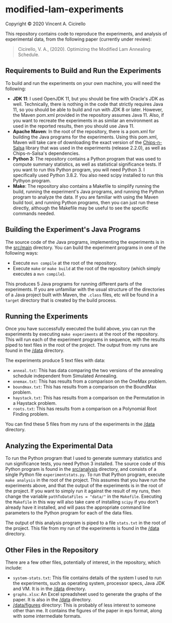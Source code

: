 # modified-lam-experiments

Copyright &copy; 2020 Vincent A. Cicirello

This repository contains code to reproduce the experiments, and analysis of 
experimental data, from the following paper (currently under review):

> Cicirello, V. A., (2020). Optimizing the Modified Lam Annealing Schedule.

## Requirements to Build and Run the Experiments

To build and run the experiments on your own machine, you will need the following:
* __JDK 11__: I used OpenJDK 11, but you should be fine with Oracle's JDK as well. Technically, there is nothing in the code that strictly requires Java 11, so you should be able to build and run with JDK 8 or later. However, the Maven pom.xml provided in the repository assumes Java 11. Also, if you want to recreate the experiments in as similar an environment as used in the reported results, then you should use Java 11.
* __Apache Maven__: In the root of the repository, there is a pom.xml for building the Java programs for the experiments. Using this pom.xml, Maven will take care of downloading the exact version of the [Chips-n-Salsa](https://chips-n-salsa.cicirello.org/) library that was used in the experiments (release 2.2.0), as well as Chips-n-Salsa's dependencies.
* __Python 3__: The repository contains a Python program that was used to compute summary statistics, as well as statistical significance tests. If you want to run this Python program, you will need Python 3. I specifically used Python 3.8.2.  You also need scipy installed to run this Pythyon program.
* __Make__: The repository also contains a Makefile to simplify running the build, running the experiment's Java programs, and running the Python program to analyze the data. If you are familiar with using the Maven build tool, and running Python programs, then you can just run these directly, although the Makefile may be useful to see the specific commands needed.

## Building the Experiment's Java Programs

The source code of the Java programs, implementing the experiments
is in the [src/main](src/main) directory.  You can build the experiment 
programs in one of the following ways:
* Execute `mvn compile` at the root of the repository.
* Execute `make` or `make build` at the root of the repository (which simply executes a `mvn compile`). 

This produces 5 Java programs for running different parts of the experiments. If you are 
unfamiliar with the usual structure of the directories of a Java project built with Maven,
the `.class` files, etc will be found in a `target` directory that is created by the build process.

## Running the Experiments

Once you have successfully executed the build above, you can run the 
experiments by executing `make experiments` at the root of the 
repository. This will run each of the experiment programs in sequence, 
with the results piped to text files in the root of the project. The 
output from my runs are found in the [/data](data) directory.

The experiments produce 5 text files with data:
* `anneal.txt`: This has data comparing the two versions of the annealing schedule independent from Simulated Annealing.
* `onemax.txt`: This has results from a comparison on the OneMax problem.
* `boundmax.txt`: This has results from a comparison on the BoundMax problem.
* `haystack.txt`: This has results from a comparison on the Permutation in a Haystack problem.
* `roots.txt`: This has results from a comparison on a Polynomial Root Finding problem.

You can find these 5 files from my runs of the experiments in the [/data](data) directory.

## Analyzing the Experimental Data

To run the Python program that I used to generate summary statistics 
and run significance tests, you need Python 3 installed. The source code
of this Python program is found in the [src/analysis](src/analysis) directory,
and consists of a single Python file `experimentstats.py`.  To run that
Python program, execute `make analysis` in the root of the project. This
assumes that you have run the experiments above, and that the output
of the experiments is in the root of the project. If you want to simply
run it against the result of my runs, then change the variable
`pathToDataFiles = "data/"` in the `Makefile`.  Executing the `Makefile` in this
way will also take care of installing `scipy` if you don't already have it installed,
and will pass the appropriate command line parameters to the Python program
for each of the data files.  

The output of this analysis program is piped to a file `stats.txt` in the
root of the project. This file from my run of the experiments is found
in the [/data](data) directory.

## Other Files in the Repository

There are a few other files, potentially of interest, in the repository,
which include:
* `system-stats.txt`: This file contains details of the system I used to run the experiments, such as operating system, processor specs, Java JDK and VM.  It is in the [/data](data) directory.
* `graphs.xlsx`: An Excel spreadsheet used to generate the graphs of the paper.  It is also in the [/data](data) directory.
* [/data/figures](data/figures) directory: This is probably of less interest to someone other than me. It contains the figures of the paper in eps format, along with some intermediate formats.


